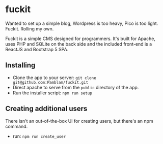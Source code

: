 # fuckit

Wanted to set up a simple blog, Wordpress is too heavy, Pico is too light. Fuckit. Rolling my own.

Fuckit is a simple CMS designed for programmers. It's built for Apache, uses PHP and SQLite on the back side and the included front-end is a ReactJS and Bootstrap 5 SPA.

## Installing
- Clone the app to your server: `git clone git@github.com:Pamblam/fuckit.git`
- Direct apache to serve from the `public` directory of the app.
- Run the installer script: `npm run setup`

## Creating additional users
There isn't an out-of-the-box UI for creating users, but there's an npm command.
- run: `npm run create_user`
